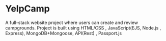 # YelpCamp
A full-stack website project where users can create and review campgrounds.
Project is built using HTML/CSS , JavaScript(EJS, Node.js , Express), MongoDB+Mongoose, API(Rest) , Passport.js
